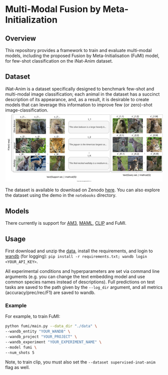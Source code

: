 # Multi-Modal Fusion by Meta-Initialization

## Overview

This repository provides a framework to train and evaluate multi-modal models, including the proposed Fusion by Meta-Initialisation (FuMI) model, for few-shot classification on the iNat-Anim dataset.

## Dataset

iNat-Anim is a dataset specifically designed to benchmark few-shot and multi-modal image classification; each animal in the dataset has a succinct description of its appearance, and, as a result, it is desirable to create models that can leverage this information to improve few (or zero)-shot image-classification.
<img src="dataset-example.svg">

The dataset is available to download on Zenodo [here](https://doi.org/10.5281/zenodo.6703088). You can also explore the dataset using the demo in the `notebooks` directory.

## Models

There currently is support for [AM3](https://proceedings.neurips.cc/paper/2019/hash/d790c9e6c0b5e02c87b375e782ac01bc-Abstract.html), [MAML](https://arxiv.org/abs/1703.03400), [CLIP](https://arxiv.org/abs/2103.00020) and FuMI.

## Usage

First download and unzip the [data](https://doi.org/10.5281/zenodo.6703088), install the requirements, and login to [wandb](https://wandb.ai/) (for logging): `pip install -r requirements.txt; wandb login <YOUR_API_KEY>`.

All experimental conditions and hyperparameters are set via command line arguments (e.g. you can change the text embedding model and use common species names instead of descriptions). Full predictions on test tasks are saved to the path given by the `--log_dir` argument, and all metrics (accuracy/prec/rec/F1) are saved to wandb.

### Example

For example, to train FuMI:
```bash
python fumi/main.py --data_dir "./data" \
--wandb_entity "YOUR_WANDB" \
--wandb_project "YOUR_PROJECT" \
--wandb_experiment "YOUR_EXPERIMENT_NAME" \
--model fumi \
--num_shots 5
```

Note, to train clip, you must also set the `--dataset supervised-inat-anim` flag as well.
